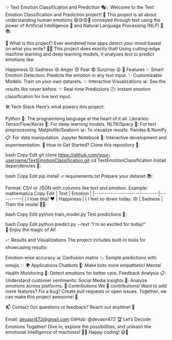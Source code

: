 ✨ Text Emotion Classification and Prediction 🎭💡
Welcome to the Text Emotion Classification and Prediction project! 🚀
This project is all about understanding human emotions 😄😢😡🤔 conveyed through text using the power of Artificial Intelligence 🤖 and Natural Language Processing (NLP) 🧠📚.

📌 What is this project?
Ever wondered how apps detect your mood based on what you write? 📝🤔
This project does exactly that! Using cutting-edge machine learning and deep learning models, it analyzes text to predict emotions like:

Happiness 😊
Sadness 😢
Anger 😠
Fear 😨
Surprise 😲
🚀 Features
✨ Smart Emotion Detection: Predicts the emotion in any text input.
✨ Customizable Models: Train on your own datasets.
✨ Interactive Visualizations 📊: See the results like never before.
✨ Real-time Predictions 🕒: Instant emotion classification for live text input.

🛠️ Tech Stack
Here's what powers this project:

Python 🐍: The programming language at the heart of it all.
Libraries:
TensorFlow/Keras 🤖: For deep learning models.
NLTK/Spacy 🧩: For text preprocessing.
Matplotlib/Seaborn 📊: To visualize results.
Pandas & NumPy 📋: For data manipulation.
Jupyter Notebook 📒: Interactive development and experimentation.
🎯 How to Get Started?
Clone this repository 📂:

bash
Copy
Edit
git clone https://github.com/your-username/TextEmotionClassification.git
cd TextEmotionClassification
Install dependencies 🔧:

bash
Copy
Edit
pip install -r requirements.txt
Prepare your dataset 📚:

Format: CSV or JSON with columns like text and emotion.
Example:
mathematica
Copy
Edit
| Text                          | Emotion   |
|-------------------------------|-----------|
| I love this! ❤️               | Happiness |
| I feel so down today. 😞      | Sadness   |
Train the model 🏋️‍♂️:

bash
Copy
Edit
python train_model.py
Test predictions 🔮:

bash
Copy
Edit
python predict.py --text "I'm so excited for today!"  
🎉 Enjoy the magic of AI!

📈 Results and Visualizations
The project includes built-in tools for showcasing results:

Emotion-wise accuracy 📊
Confusion matrix 📉
Sample predictions with emojis ✨
🌍 Applications
Chatbots 🤖: Make bots more empathetic!
Mental Health Monitoring 🧠: Detect emotions for better care.
Feedback Analysis 📋: Understand customer sentiments.
Social Media Insights 📱: Analyze emotions across platforms.
🤝 Contributions
We 💖 contributions! Want to add more features? Fix a bug? Create pull requests or open issues. Together, we can make this project awesome! 🌟

📬 Contact
Got questions or feedback? Reach out anytime! 📩

Email: devasri472@gmail.com
GitHub: @devasri472
🏆 Let’s Decode Emotions Together!
Dive in, explore the possibilities, and unleash the emotional intelligence of machines! 🚀💡
Happy coding! 😃🎉


